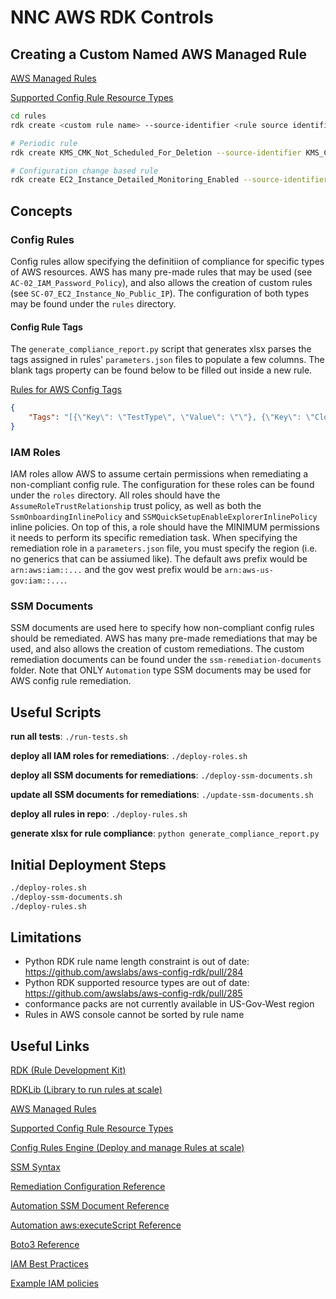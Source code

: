 # NNC AWS RDK Controls

## Creating a Custom Named AWS Managed Rule

[AWS Managed Rules](https://docs.aws.amazon.com/config/latest/developerguide/managed-rules-by-aws-config.html)

[Supported Config Rule Resource Types](https://docs.aws.amazon.com/config/latest/developerguide/resource-config-reference.html)

```bash
cd rules
rdk create <custom rule name> --source-identifier <rule source identifier> ...<additional args>...

# Periodic rule 
rdk create KMS_CMK_Not_Scheduled_For_Deletion --source-identifier KMS_CMK_NOT_SCHEDULED_FOR_DELETION --maximum-frequency TwentyFour_Hours 

# Configuration change based rule
rdk create EC2_Instance_Detailed_Monitoring_Enabled --source-identifier EC2_INSTANCE_DETAILED_MONITORING_ENABLED --resource-types AWS::EC2::Instance
```

## Concepts

### Config Rules

Config rules allow specifying the definitiion of compliance for specific types of AWS resources. AWS has many pre-made rules that may be used (see `AC-02_IAM_Password_Policy`), and also allows the creation of custom rules (see `SC-07_EC2_Instance_No_Public_IP`). The configuration of both types may be found under the `rules` directory.

#### Config Rule Tags
The `generate_compliance_report.py` script that generates xlsx parses the tags assigned in rules' `parameters.json` files to populate a few columns. The blank tags property can be found below to be filled out inside a new rule.

[Rules for AWS Config Tags](https://docs.aws.amazon.com/config/latest/developerguide/tagging.html)

```json
{
    "Tags": "[{\"Key\": \"TestType\", \"Value\": \"\"}, {\"Key\": \"CloudResource\", \"Value\": \"\"}, {\"Key\": \"Category\", \"Value\": \"\"}, {\"Key\": \"Responsibility\", \"Value\": \"\"}, {\"Key\": \"ValidationSteps\", \"Value\": \"\"}, {\"Key\": \"USNORTHCOMValidated\", \"Value\": \"\"}]"
}
```


### IAM Roles

IAM roles allow AWS to assume certain permissions when remediating a non-compliant config rule. The configuration for these roles can be found under the `roles` directory. All roles should have the `AssumeRoleTrustRelationship` trust policy, as well as both the `SsmOnboardingInlinePolicy` and `SSMQuickSetupEnableExplorerInlinePolicy` inline policies. On top of this, a role should have the MINIMUM permissions it needs to perform its specific remediation task. When specifying the remediation role in a `parameters.json` file, you must specify the region (i.e. no generics that can be assiumed like). The default aws prefix would be `arn:aws:iam::...` and the gov west prefix would be `arn:aws-us-gov:iam::...`.


### SSM Documents

SSM documents are used here to specify how non-compliant config rules should be remediated. AWS has many pre-made remediations that may be used, and also allows the creation of custom remediations. The custom remediation documents can be found under the `ssm-remediation-documents` folder. Note that ONLY `Automation` type SSM documents may be used for AWS config rule remediation. 


## Useful Scripts

__run all tests__: `./run-tests.sh`

__deploy all IAM roles for remediations__: `./deploy-roles.sh`

__deploy all SSM documents for remediations__: `./deploy-ssm-documents.sh`

__update all SSM documents for remediations__: `./update-ssm-documents.sh`

__deploy all rules in repo__: `./deploy-rules.sh`

__generate  xlsx for rule compliance__: `python generate_compliance_report.py`


## Initial Deployment Steps

```bash
./deploy-roles.sh
./deploy-ssm-documents.sh
./deploy-rules.sh
```


## Limitations

- Python RDK rule name length constraint is out of date: https://github.com/awslabs/aws-config-rdk/pull/284
- Python RDK supported resource types are out of date: https://github.com/awslabs/aws-config-rdk/pull/285
- conformance packs are not currently available in US-Gov-West region
- Rules in AWS console cannot be sorted by rule name


## Useful Links

[RDK (Rule Development Kit)](https://github.com/awslabs/aws-config-rdk)

[RDKLib (Library to run rules at scale)](https://github.com/awslabs/aws-config-rdklib)

[AWS Managed Rules](https://docs.aws.amazon.com/config/latest/developerguide/managed-rules-by-aws-config.html)

[Supported Config Rule Resource Types](https://docs.aws.amazon.com/config/latest/developerguide/resource-config-reference.html)

[Config Rules Engine (Deploy and manage Rules at scale)](https://github.com/awslabs/aws-config-engine-for-compliance-as-code)

[SSM Syntax](https://docs.aws.amazon.com/systems-manager/latest/userguide/sysman-doc-syntax.html)

[Remediation Configuration Reference](https://docs.aws.amazon.com/AWSCloudFormation/latest/UserGuide/aws-resource-config-remediationconfiguration.html)

[Automation SSM Document Reference](https://docs.aws.amazon.com/systems-manager/latest/userguide/automation-actions.html)

[Automation aws:executeScript Reference](https://docs.aws.amazon.com/systems-manager/latest/userguide/automation-action-executeScript.html)

[Boto3 Reference](https://boto3.amazonaws.com/v1/documentation/api/latest/reference/services/index.html)

[IAM Best Practices](https://docs.aws.amazon.com/IAM/latest/UserGuide/best-practices.html)

[Example IAM policies](https://docs.aws.amazon.com/IAM/latest/UserGuide/access_policies_examples.html)
